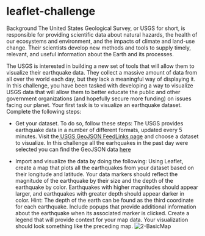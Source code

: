 # leaflet-challenge
Background The United States Geological Survey, or USGS for short, is responsible for providing scientific data about natural hazards, the health of our ecosystems and environment, and the impacts of climate and land-use change. Their scientists develop new methods and tools to supply timely, relevant, and useful information about the Earth and its processes.

The USGS is interested in building a new set of tools that will allow them to visualize their earthquake data. They collect a massive amount of data from all over the world each day, but they lack a meaningful way of displaying it. In this challenge, you have been tasked with developing a way to visualize USGS data that will allow them to better educate the public and other government organizations (and hopefully secure more funding) on issues facing our planet.
Your first task is to visualize an earthquake dataset. Complete the following steps:
* Get your dataset. To do so, follow these steps:
The USGS provides earthquake data in a number of different formats, updated every 5 minutes. Visit the[ USGS GeoJSON FeedLinks page](https://earthquake.usgs.gov/earthquakes/feed/v1.0/geojson.php) and choose a dataset to visualize. In this challenge all the earhquakes in the past day were selected you can find the GeoJSON data [here](https://earthquake.usgs.gov/earthquakes/feed/v1.0/summary/all_day.geojson)

* Import and visualize the data by doing the following: Using Leaflet, create a map that plots all the earthquakes from your dataset based on their longitude and latitude. Your data markers should reflect the magnitude of the earthquake by their size and the depth of the earthquake by color. Earthquakes with higher magnitudes should appear larger, and earthquakes with greater depth should appear darker in color. Hint: The depth of the earth can be found as the third coordinate for each earthquake. Include popups that provide additional information about the earthquake when its associated marker is clicked. Create a legend that will provide context for your map data. Your visualization should look something like the preceding map.
![2-BasicMap](https://github.com/mahyaralizadeh/leaflet-challenge/assets/148359041/da85439e-ab5f-4317-bc67-f14eb05938d1)
